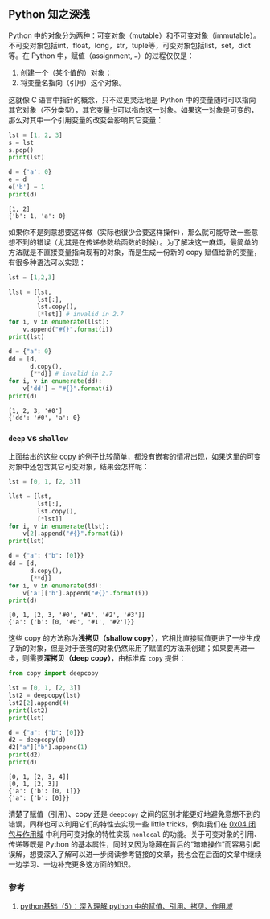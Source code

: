 
## Python 知之深浅

Python 中的对象分为两种：可变对象（mutable）和不可变对象（immutable）。不可变对象包括int，float，long，str，tuple等，可变对象包括list，set，dict等。在 Python 中，赋值（assignment, `=`）的过程仅仅是：

1. 创建一个（某个值的）对象；
2. 将变量名指向（引用）这个对象。

这就像 C 语言中指针的概念，只不过更灵活地是 Python 中的变量随时可以指向其它对象（不分类型），其它变量也可以指向这一对象。如果这一对象是可变的，那么对其中一个引用变量的改变会影响其它变量：


```python
lst = [1, 2, 3]
s = lst
s.pop()
print(lst)

d = {'a': 0}
e = d
e['b'] = 1
print(d)
```

    [1, 2]
    {'b': 1, 'a': 0}


如果你不是刻意想要这样做（实际也很少会要这样操作），那么就可能导致一些意想不到的错误（尤其是在传递参数给函数的时候）。为了解决这一麻烦，最简单的方法就是不直接变量指向现有的对象，而是生成一份新的 copy 赋值给新的变量，有很多种语法可以实现：


```python
lst = [1,2,3]

llst = [lst,
        lst[:],
        lst.copy(),
        [*lst]] # invalid in 2.7
for i, v in enumerate(llst):
    v.append("#{}".format(i))
print(lst)

d = {"a": 0}
dd = [d,
      d.copy(),
      {**d}] # invalid in 2.7
for i, v in enumerate(dd):
    v['dd'] = "#{}".format(i)
print(d)
```

    [1, 2, 3, '#0']
    {'dd': '#0', 'a': 0}


### `deep` vs `shallow`

上面给出的这些 copy 的例子比较简单，都没有嵌套的情况出现，如果这里的可变对象中还包含其它可变对象，结果会怎样呢：


```python
lst = [0, 1, [2, 3]]

llst = [lst,
        lst[:],
        lst.copy(),
        [*lst]]
for i, v in enumerate(llst):
    v[2].append("#{}".format(i))
print(lst)

d = {"a": {"b": [0]}}
dd = [d,
      d.copy(),
      {**d}]
for i, v in enumerate(dd):
    v['a']['b'].append("#{}".format(i))
print(d)
```

    [0, 1, [2, 3, '#0', '#1', '#2', '#3']]
    {'a': {'b': [0, '#0', '#1', '#2']}}


这些 copy 的方法称为**浅拷贝（shallow copy）**，它相比直接赋值更进了一步生成了新的对象，但是对于嵌套的对象仍然采用了赋值的方法来创建；如果要再进一步，则需要**深拷贝（deep copy）**，由标准库 `copy` 提供：


```python
from copy import deepcopy

lst = [0, 1, [2, 3]]
lst2 = deepcopy(lst)
lst2[2].append(4)
print(lst2)
print(lst)

d = {"a": {"b": [0]}}
d2 = deepcopy(d)
d2["a"]["b"].append(1)
print(d2)
print(d)
```

    [0, 1, [2, 3, 4]]
    [0, 1, [2, 3]]
    {'a': {'b': [0, 1]}}
    {'a': {'b': [0]}}


清楚了赋值（引用）、copy 还是 `deepcopy` 之间的区别才能更好地避免意想不到的错误，同样也可以利用它们的特性去实现一些 little tricks，例如我们在 [0x04 闭包与作用域](https://github.com/rainyear/pytips/blob/master/Tips/2016-03-10-Scope-and-Closure.ipynb) 中利用可变对象的特性实现 `nonlocal` 的功能。关于可变对象的引用、传递等既是 Python 的基本属性，同时又因为隐藏在背后的“暗箱操作”而容易引起误解，想要深入了解可以进一步阅读参考链接的文章，我也会在后面的文章中继续一边学习、一边补充更多这方面的知识。

### 参考

1. [python基础（5）：深入理解 python 中的赋值、引用、拷贝、作用域](http://my.oschina.net/leejun2005/blog/145911)
